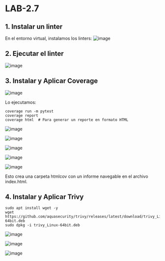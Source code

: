 # LAB-2.7

## 1. Instalar un linter 
En el entorno virtual, instalamos los linters:
![image](https://github.com/user-attachments/assets/9ae292f8-1206-4b68-b7d5-c0b30fe26133)

## 2. Ejecutar el linter

![image](https://github.com/user-attachments/assets/debc99de-79e9-4ef7-827f-04309a2627b6)


## 3. Instalar y Aplicar Coverage

![image](https://github.com/user-attachments/assets/ef8f587a-2ad5-4bb6-9dfd-4608117a8830)

Lo ejecutamos:
```
coverage run -m pytest
coverage report
coverage html  # Para generar un reporte en formato HTML
```
![image](https://github.com/user-attachments/assets/fa4a3b8b-74ab-44d1-9314-7779bb448e77)

![image](https://github.com/user-attachments/assets/21196234-751c-416d-bfe9-1f9d5c31e292)

![image](https://github.com/user-attachments/assets/99d1983a-e81a-4b60-86a1-b9c05c71cb45)

![image](https://github.com/user-attachments/assets/c3f42efc-8776-458c-9d51-5ee426109536)



![image](https://github.com/user-attachments/assets/41aaa00d-8172-4bcb-ba23-4d0ac55ec860)

Esto crea una carpeta htmlcov con un informe navegable en el archivo index.html.

## 4.  Instalar y Aplicar Trivy

```
sudo apt install wget -y
wget https://github.com/aquasecurity/trivy/releases/latest/download/trivy_Linux-64bit.deb
sudo dpkg -i trivy_Linux-64bit.deb
```
![image](https://github.com/user-attachments/assets/979b046a-10c6-4f5a-96f5-6ea9901346d5)

![image](https://github.com/user-attachments/assets/4a17f56d-bf25-44cf-88b4-cf06be7ed5d3)

![image](https://github.com/user-attachments/assets/34ac46f0-2dd3-4374-b76d-3854950b6172)

